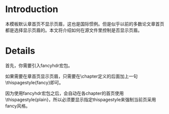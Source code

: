 # Introduction #

本模板默认章首页不显示页眉，这也是国际惯例。但是似乎以前的多数论文章首页都是选择显示页眉的。本文将介绍如何在源文件里控制是否显示页眉。


# Details #
首先，你需要引入fancyhdr宏包。

如果需要在章首页显示页眉，只需要在\chapter定义的后面加上一句\thispagestyle{fancy}即可。

因为使用fancyhdr宏包之后，会自动在各chapter的首页使用\thispagestyle{plain}，所以必须要显示指定thispagestyle来强制当前页采用fancy风格。
